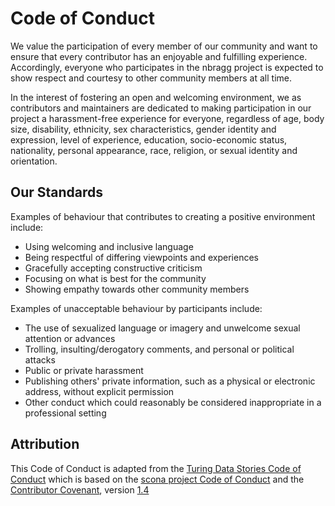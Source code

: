 # Code of Conduct

We value the participation of every member of our community and want to ensure
that every contributor has an enjoyable and fulfilling experience. Accordingly,
everyone who participates in the nbragg project is expected to show respect and  courtesy to other community members at all time.

In the interest of fostering an open and welcoming environment, we as
contributors and maintainers are dedicated to making participation in our project
a harassment-free experience for everyone, regardless of age, body
size, disability, ethnicity, sex characteristics, gender identity and expression,
level of experience, education, socio-economic status, nationality, personal
appearance, race, religion, or sexual identity and orientation.

## Our Standards

Examples of behaviour that contributes to creating a positive environment
include:

- Using welcoming and inclusive language
- Being respectful of differing viewpoints and experiences
- Gracefully accepting constructive criticism
- Focusing on what is best for the community
- Showing empathy towards other community members

Examples of unacceptable behaviour by participants include:

- The use of sexualized language or imagery and unwelcome sexual attention or
 advances
- Trolling, insulting/derogatory comments, and personal or political attacks
- Public or private harassment
- Publishing others' private information, such as a physical or electronic
 address, without explicit permission
- Other conduct which could reasonably be considered inappropriate in a
 professional setting

<!--
Modify the following sections to the needs of your project.

## Our Responsibilities

## Enforcement
-->

## Attribution

This Code of Conduct is adapted from the [Turing Data Stories Code of Conduct](https://github.com/alan-turing-institute/TuringDataStories/blob/main/CODE_OF_CONDUCT.md) which is based on the [scona project Code of Conduct](https://github.com/WhitakerLab/scona/blob/master/CODE_OF_CONDUCT.md)
and the [Contributor Covenant](https://www.contributor-covenant.org), version [1.4](https://www.contributor-covenant.org/version/1/4/code-of-conduct.html)
